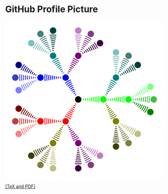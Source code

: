 # GitHub Profile Picture

![github](github-profile-picture.png)

[[TeX and PDF]](https://www.overleaf.com/read/dvmvtjmtrqpk)
